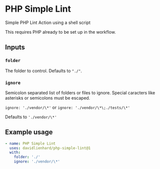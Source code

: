 # PHP Simple Lint
Simple PHP Lint Action using a shell script

This requires PHP already to be set up in the workflow.

## Inputs

### `folder`

The folder to control. Defaults to `"./"`.

### `ignore`

Semicolon separated list of folders or files to ignore. Special caracters like asterisks or semicolons must be escaped.

`ignore: './vendor/\*'` or `ignore: './vendor/\*\;./tests/\*'`

Defaults to `'./vendor/\*'`

## Example usage

```yaml
- name: PHP Simple Lint
  uses: davidlienhard/php-simple-lint@1
  with:
    folder: './'
    ignore: './vendor/\*'
```
